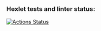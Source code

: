 ### Hexlet tests and linter status:
[![Actions Status](https://github.com/sol-un/backend-project-lvl4/workflows/hexlet-check/badge.svg)](https://github.com/sol-un/backend-project-lvl4/actions)